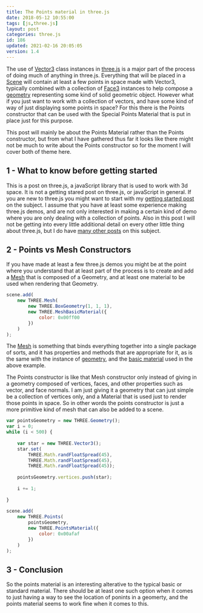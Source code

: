 ```yaml
---
title: The Points material in three.js
date: 2018-05-12 10:55:00
tags: [js,three.js]
layout: post
categories: three.js
id: 186
updated: 2021-02-16 20:05:05
version: 1.4
---
```


The use of [Vector3](/2018/04/15/threejs-vector3/) class instances in [three.js](https://threejs.org/) is a major part of the process of doing much of anything in three.js. Everything that will be placed in a [Scene](/2018/05/03/threejs-scene/) will contain at least a few points in space made with Vector3, typically combined with a collection of [Face3](/2018/05/11/threejs-face3/) instances to help compose a [geometry](/2018/04/14/threejs-geometry/) representing some kind of solid geometric object. However what if you just want to work with a collection of vectors, and have some kind of way of just displaying some points in space? For this there is the Points constructor that can be used with the Special Points Material that is put in place just for this purpose.

<!-- more -->

This post will mainly be about the Points Material rather than the Points constructor, but from what I have gathered thus far it looks like there might not be much to write about the Points constructor so for the moment I will cover both of theme here.

## 1 - What to know before getting started

This is a post on three.js, a javaScript library that is used to work with 3d space. It is not a getting stared post on three.js, or javaScript in general. If you are new to three.js you might want to start with my [getting started post](/2018/04/04/threejs-getting-started/) on the subject. I assume that you have at least some experience making three.js demos, and are not only interested in making a certain kind of demo where you are only dealing with a collection of points. Also in this post I will not be getting into every little additional detail on every other little thing about three.js, but I do have [many other posts](/categories/three-js/) on this subject.

## 2 - Points vs Mesh Constructors

If you have made at least a few three.js demos you might be at the point where you understand that at least part of the process is to create and add a [Mesh](/2018/05/04/threejs-mesh/) that is composed of a Geometry, and at least one material to be used when rendering that Geometry.

```js
scene.add(
    new THREE.Mesh(
        new THREE.BoxGeometry(1, 1, 1),
        new THREE.MeshBasicMaterial({
            color: 0x00ff00
        })
    )
);
```

The [Mesh](/2018/05/04/threejs-mesh/) is something that binds everything together into a single package of sorts, and it has properties and methods that are appropriate for it, as is the same with the instance of [geometry](/2018/04/14/threejs-geometry/), and the [basic material](/2018/05/05/threejs-basic-material/) used in the above example.

The Points constructor is like that Mesh constructor only instead of giving in a geometry composed of vertices, faces, and other properties such as vector, and face normals. I am just giving it a geometry that can just simple be a collection of vertices only, and a Material that is used just to render those points in space. So in other words the points constructor is just a more primitive kind of mesh that can also be added to a scene.

```js
var pointsGeometry = new THREE.Geometry();
var i = 0;
while (i < 500) {
 
    var star = new THREE.Vector3();
    star.set(
        THREE.Math.randFloatSpread(45),
        THREE.Math.randFloatSpread(45),
        THREE.Math.randFloatSpread(45));
 
    pointsGeometry.vertices.push(star);
 
    i += 1;
 
}
 
scene.add(
    new THREE.Points(
        pointsGeometry, 
        new THREE.PointsMaterial({
            color: 0x00afaf
        })
    )
);
```

## 3 - Conclusion

So the points material is an interesting alterative to the typical basic or standard material. There should be at least one such option when it comes to just having a way to see the location of ponints in a geomerty, and the points material seems to work fine when it comes to this.